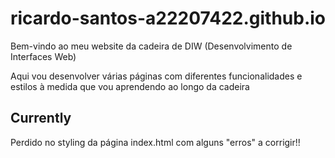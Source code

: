 # ricardo-santos-a22207422.github.io

Bem-vindo ao meu website da cadeira de DIW (Desenvolvimento de Interfaces Web)

Aqui vou desenvolver várias páginas com diferentes funcionalidades e estilos à medida que vou aprendendo ao longo da cadeira

## Currently

Perdido no styling da página index.html com alguns "erros" a corrigir!!